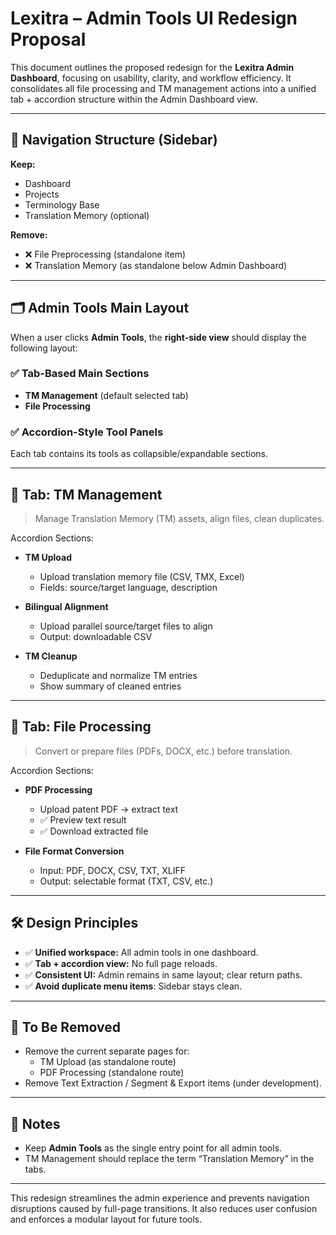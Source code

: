 # Lexitra – Admin Tools UI Redesign Proposal

This document outlines the proposed redesign for the **Lexitra Admin Dashboard**, focusing on usability, clarity, and workflow efficiency. It consolidates all file processing and TM management actions into a unified tab + accordion structure within the Admin Dashboard view.

---

## 🧭 Navigation Structure (Sidebar)

**Keep:**
- Dashboard
- Projects
- Terminology Base
- Translation Memory (optional)

**Remove:**
- ❌ File Preprocessing (standalone item)
- ❌ Translation Memory (as standalone below Admin Dashboard)

---

## 🗂️ Admin Tools Main Layout

When a user clicks **Admin Tools**, the **right-side view** should display the following layout:

### ✅ Tab-Based Main Sections
- **TM Management** (default selected tab)
- **File Processing**

### ✅ Accordion-Style Tool Panels
Each tab contains its tools as collapsible/expandable sections.

---

## 📁 Tab: TM Management

> Manage Translation Memory (TM) assets, align files, clean duplicates.

Accordion Sections:

- **TM Upload**
  - Upload translation memory file (CSV, TMX, Excel)
  - Fields: source/target language, description

- **Bilingual Alignment**
  - Upload parallel source/target files to align
  - Output: downloadable CSV

- **TM Cleanup**
  - Deduplicate and normalize TM entries
  - Show summary of cleaned entries

---

## 📄 Tab: File Processing

> Convert or prepare files (PDFs, DOCX, etc.) before translation.

Accordion Sections:

- **PDF Processing**
  - Upload patent PDF → extract text
  - ✅ Preview text result
  - ✅ Download extracted file

- **File Format Conversion**
  - Input: PDF, DOCX, CSV, TXT, XLIFF
  - Output: selectable format (TXT, CSV, etc.)

---

## 🛠️ Design Principles

- ✅ **Unified workspace:** All admin tools in one dashboard.
- ✅ **Tab + accordion view:** No full page reloads.
- ✅ **Consistent UI:** Admin remains in same layout; clear return paths.
- ✅ **Avoid duplicate menu items**: Sidebar stays clean.

---

## 🚧 To Be Removed
- Remove the current separate pages for:
  - TM Upload (as standalone route)
  - PDF Processing (standalone route)
- Remove Text Extraction / Segment & Export items (under development).

---

## 📌 Notes
- Keep **Admin Tools** as the single entry point for all admin tools.
- TM Management should replace the term “Translation Memory” in the tabs.

---

This redesign streamlines the admin experience and prevents navigation disruptions caused by full-page transitions. It also reduces user confusion and enforces a modular layout for future tools.
